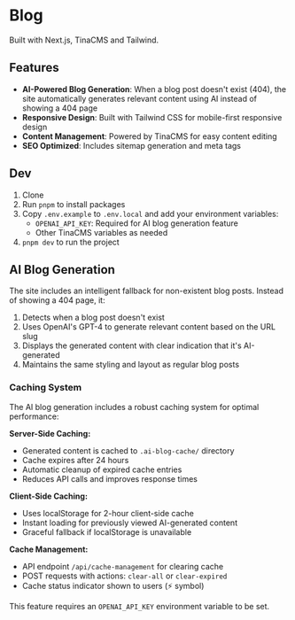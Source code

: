 # Blog

Built with Next.js, TinaCMS and Tailwind.

## Features

- **AI-Powered Blog Generation**: When a blog post doesn't exist (404), the site automatically generates relevant content using AI instead of showing a 404 page
- **Responsive Design**: Built with Tailwind CSS for mobile-first responsive design
- **Content Management**: Powered by TinaCMS for easy content editing
- **SEO Optimized**: Includes sitemap generation and meta tags

## Dev

1. Clone
2. Run `pnpm` to install packages
3. Copy `.env.example` to `.env.local` and add your environment variables:
   - `OPENAI_API_KEY`: Required for AI blog generation feature
   - Other TinaCMS variables as needed
4. `pnpm dev` to run the project

## AI Blog Generation

The site includes an intelligent fallback for non-existent blog posts. Instead of showing a 404 page, it:

1. Detects when a blog post doesn't exist
2. Uses OpenAI's GPT-4 to generate relevant content based on the URL slug
3. Displays the generated content with clear indication that it's AI-generated
4. Maintains the same styling and layout as regular blog posts

### Caching System

The AI blog generation includes a robust caching system for optimal performance:

**Server-Side Caching:**
- Generated content is cached to `.ai-blog-cache/` directory
- Cache expires after 24 hours
- Automatic cleanup of expired cache entries
- Reduces API calls and improves response times

**Client-Side Caching:**
- Uses localStorage for 2-hour client-side cache
- Instant loading for previously viewed AI-generated content
- Graceful fallback if localStorage is unavailable

**Cache Management:**
- API endpoint `/api/cache-management` for clearing cache
- POST requests with actions: `clear-all` or `clear-expired`
- Cache status indicator shown to users (⚡ symbol)

This feature requires an `OPENAI_API_KEY` environment variable to be set.

